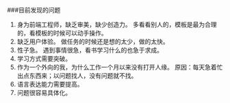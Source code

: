 ###目前发现的问题

1. 身为前端工程师，缺乏审美，缺少创造力。 多看看别人的，模板是最为合理的，看模板的时候可以动手操作。
2. 缺乏用户体验。  做任务的时候还是想的太少，做的太快。
3. 性子急。 遇到事情很急，看书学习什么的也急于求成。
4. 学习方式需要突破。
5. 作为一个外向的我，为什么工作一个月以来没有打开人缘。   原因：每天急着忙出点东西来；以问题找人，没有问题就不找。
6. 语言表达能力需要提高。
7. 问题很容易具体化。